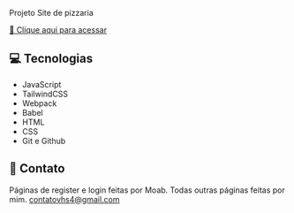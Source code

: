 Projeto Site de pizzaria

[🔗 Clique aqui para acessar](https://pizzaria-vhs4.vercel.app/)

## 💻 Tecnologias

- JavaScript
- TailwindCSS
- Webpack
- Babel
- HTML
- CSS
- Git e Github

## 📩 Contato 

Páginas de register e login feitas por Moab.
Todas outras páginas feitas por mim.
contatovhs4@gmail.com
